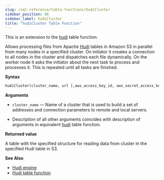 ```yaml
---
slug: /sql-reference/table-functions/hudiCluster
sidebar_position: 86
sidebar_label: hudiCluster
title: "hudiCluster Table Function"
---
```

This is an extension to the [hudi](/docs/sql-reference/table-functions/hudi.md) table function.

Allows processing files from Apache [Hudi](https://hudi.apache.org/) tables in Amazon S3 in parallel from many nodes in a specified cluster. On initiator it creates a connection to all nodes in the cluster and dispatches each file dynamically. On the worker node it asks the initiator about the next task to process and processes it. This is repeated until all tasks are finished.

**Syntax**

``` sql
hudiCluster(cluster_name, url [,aws_access_key_id, aws_secret_access_key] [,format] [,structure] [,compression])
```

**Arguments**

- `cluster_name` — Name of a cluster that is used to build a set of addresses and connection parameters to remote and local servers.

- Description of all other arguments coincides with description of arguments in equivalent [hudi](/docs/sql-reference/table-functions/hudi.md) table function.

**Returned value**

A table with the specified structure for reading data from cluster in the specified Hudi table in S3.

**See Also**

- [Hudi engine](/docs/engines/table-engines/integrations/hudi.md)
- [Hudi table function](/docs/sql-reference/table-functions/hudi.md)
